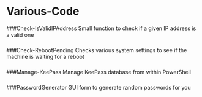 # Various-Code

###Check-IsValidIPAddress
Small function to check if a given IP address is a valid one
### 
 
###Check-RebootPending
Checks various system settings to see if the machine is waiting for a reboot
### 
 
###Manage-KeePass
Manage KeePass database from within PowerShell
### 
 
###PasswordGenerator
GUI form to generate random passwords for you
### 
